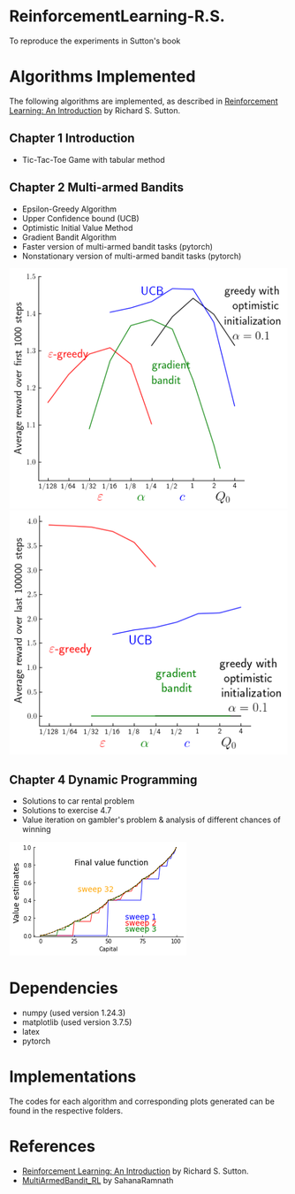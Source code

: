 # ReinforcementLearning-R.S.
To reproduce the experiments in Sutton's book

# Algorithms Implemented
The following algorithms are implemented, as described in [Reinforcement Learning: An Introduction](http://incompleteideas.net/book/RLbook2020trimmed.pdf) by Richard S. Sutton.

## Chapter 1 Introduction  
- Tic-Tac-Toe Game with tabular method

## Chapter 2 Multi-armed Bandits 
- Epsilon-Greedy Algorithm
- Upper Confidence bound (UCB)
- Optimistic Initial Value Method
- Gradient Bandit Algorithm
- Faster version of multi-armed bandit tasks (pytorch)
- Nonstationary version of multi-armed bandit tasks (pytorch)

![Stationary](https://github.com/erxiong0/ReinforcementLearning-R.S./blob/main/Chapter2-Multi-armed-Bandits/ordinary_version/parameter-study-of-various-bandit-methods.png)
![Nonstationary](https://github.com/erxiong0/ReinforcementLearning-R.S./blob/main/Chapter2-Multi-armed-Bandits/nonStationary_bandit_testbed/figure.png)

## Chapter 4 Dynamic Programming  
- Solutions to car rental problem
- Solutions to exercise 4.7
- Value iteration on gambler's problem & analysis of different chances of winning

![](https://github.com/erxiong0/ReinforcementLearning-R.S./blob/main/Chapter4-DynamicProgramming/GamblersProblem/gamblerGame_value.png)

# Dependencies  
- numpy (used version 1.24.3)
- matplotlib (used version 3.7.5)
- latex
- pytorch

# Implementations  
The codes for each algorithm and corresponding plots generated can be found in the respective folders.  


# References  
- [Reinforcement Learning: An Introduction](http://incompleteideas.net/book/RLbook2020trimmed.pdf) by Richard S. Sutton.
- [MultiArmedBandit_RL](https://github.com/SahanaRamnath/MultiArmedBandit_RL/tree/master) by SahanaRamnath
